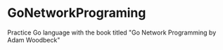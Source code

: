 # GoNetworkPrograming
Practice Go language with the book titled "Go Network Programming by Adam Woodbeck"